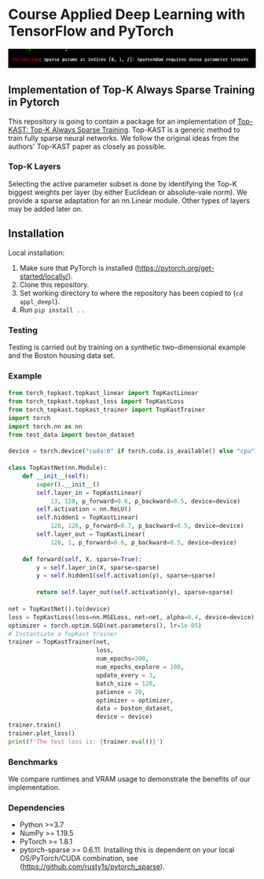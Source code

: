 # Course Applied Deep Learning with TensorFlow and PyTorch

![img](figs/srsly_wtf.png)
## Implementation of Top-K Always Sparse Training in Pytorch

This repository is going to contain a package for an implementation of [Top-KAST: Top-K Always Sparse Training](https://arxiv.org/abs/2106.03517v1). Top-KAST is a generic method to train fully sparse neural networks. We follow the original ideas from the authors' Top-KAST paper as closely as possible.

### Top-K Layers

Selecting the active parameter subset is done by identifying the Top-K biggest weights per layer (by either Euclidean or absolute-vale norm). We provide a sparse adaptation for an nn.Linear module. Other types of layers may be added later on.

## Installation

Local installation:
1. Make sure that PyTorch is installed (https://pytorch.org/get-started/locally/).
2. Clone this repository.
3. Set working directory to where the repository has been copied to (`cd appl_deepl`).
4. Run `pip install .` .
### Testing

Testing is carried out by training on a synthetic two-dimensional example and the Boston housing data set.

### Example

```py
from torch_topkast.topkast_linear import TopKastLinear
from torch_topkast.topkast_loss import TopKastLoss
from torch_topkast.topkast_trainer import TopKastTrainer
import torch
import torch.nn as nn
from test_data import boston_dataset

device = torch.device("cuda:0" if torch.cuda.is_available() else "cpu")

class TopKastNet(nn.Module):
    def __init__(self):
        super().__init__()
        self.layer_in = TopKastLinear(
            13, 128, p_forward=0.6, p_backward=0.5, device=device)
        self.activation = nn.ReLU()
        self.hidden1 = TopKastLinear(
            128, 128, p_forward=0.7, p_backward=0.5, device=device)
        self.layer_out = TopKastLinear(
            128, 1, p_forward=0.6, p_backward=0.5, device=device)

    def forward(self, X, sparse=True):
        y = self.layer_in(X, sparse=sparse)
        y = self.hidden1(self.activation(y), sparse=sparse)
        
        return self.layer_out(self.activation(y), sparse=sparse)

net = TopKastNet().to(device)
loss = TopKastLoss(loss=nn.MSELoss, net=net, alpha=0.4, device=device)
optimizer = torch.optim.SGD(net.parameters(), lr=1e-05)
# Instantiate a TopKast trainer
trainer = TopKastTrainer(net,
                         loss,
                         num_epochs=200,
                         num_epochs_explore = 100,
                         update_every = 3,
                         batch_size = 128,
                         patience = 20,
                         optimizer = optimizer,
                         data = boston_dataset,
                         device = device)
trainer.train()
trainer.plot_loss()
print(f'The test loss is: {trainer.eval()}')
```

### Benchmarks

We compare runtimes and VRAM usage to demonstrate the benefits of our implementation.
### Dependencies

- Python >=3.7 
- NumPy >= 1.19.5
- PyTorch >= 1.8.1
- pytorch-sparse >= 0.6.11. Installing this is dependent on your local OS/PyTorch/CUDA combination, see (https://github.com/rusty1s/pytorch_sparse).
